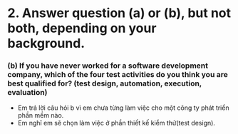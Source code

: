 # 2. Answer question (a) or (b), but not both, depending on your background.

### (b) If you have never worked for a software development company, which of the four test activities do you think you are best qualified for? (test design, automation, execution, evaluation)

- Em trả lời câu hỏi b vì em chưa từng làm việc cho một công ty phát triển phần mềm nào.
- Em nghĩ em sẽ chọn làm việc ở phần thiết kế kiểm thử(test design).
